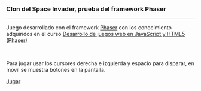 <h3>Clon del Space Invader, prueba del framework Phaser</h3>
<hr/>

Juego desarrollado con el framework <a href="https://phaser.io/" target="_blank">Phaser</a> con los conocimiento adquiridos en el curso <a href="https://www.udemy.com/juegos-en-javascript/" target="_blank">Desarrollo de juegos web en JavaScript y HTML5 (Phaser)</a>

<br/>

Para jugar usar los cursores derecha e izquierda y espacio para disparar, en movil se muestra botones en la pantalla.


<a href="https://salvacam.github.io/planktonInvaders/" target="_blank">Jugar</a>
